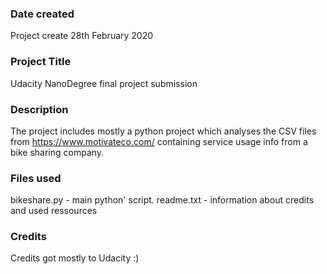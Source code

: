 ### Date created
Project create 28th February 2020

### Project Title
Udacity NanoDegree final project submission

### Description
The project includes mostly a python project which analyses the CSV
files from https://www.motivateco.com/ containing service usage info from a bike sharing company.

### Files used
bikeshare.py - main python' script.
readme.txt   - information about credits and used ressources

### Credits
Credits got mostly to Udacity :)

